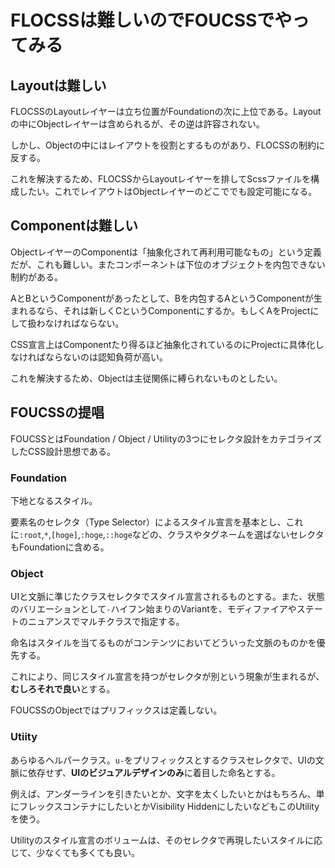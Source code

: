 # FLOCSSは難しいのでFOUCSSでやってみる

## Layoutは難しい

FLOCSSのLayoutレイヤーは立ち位置がFoundationの次に上位である。Layoutの中にObjectレイヤーは含められるが、その逆は許容されない。

しかし、Objectの中にはレイアウトを役割とするものがあり、FLOCSSの制約に反する。

これを解決するため、FLOCSSからLayoutレイヤーを排してScssファイルを構成したい。これでレイアウトはObjectレイヤーのどこででも設定可能になる。

## Componentは難しい

ObjectレイヤーのComponentは「抽象化されて再利用可能なもの」という定義だが、これも難しい。またコンポーネントは下位のオブジェクトを内包できない制約がある。

AとBというComponentがあったとして、Bを内包するAというComponentが生まれるなら、それは新しくCというComponentにするか。もしくAをProjectにして扱わなければならない。

CSS宣言上はComponentたり得るほど抽象化されているのにProjectに具体化しなければならないのは認知負荷が高い。

これを解決するため、Objectは主従関係に縛られないものとしたい。

## FOUCSSの提唱

FOUCSSとはFoundation / Object / Utilityの3つにセレクタ設計をカテゴライズしたCSS設計思想である。

### Foundation

下地となるスタイル。

要素名のセレクタ（Type Selector）によるスタイル宣言を基本とし、これに`:root`,`*`,`[hoge]`,`:hoge`,`::hoge`などの、クラスやタグネームを選ばないセレクタもFoundationに含める。

### Object

UIと文脈に準じたクラスセレクタでスタイル宣言されるものとする。また、状態のバリエーションとして`-`ハイフン始まりのVariantを、モディファイアやステートのニュアンスでマルチクラスで指定する。

命名はスタイルを当てるものがコンテンツにおいてどういった文脈のものかを優先する。

これにより、同じスタイル宣言を持つがセレクタが別という現象が生まれるが、**むしろそれで良い**とする。

FOUCSSのObjectではプリフィックスは定義しない。

### Utiity

あらゆるヘルパークラス。`u-`をプリフィックスとするクラスセレクタで、UIの文脈に依存せず、**UIのビジュアルデザインのみ**に着目した命名とする。

例えば、アンダーラインを引きたいとか、文字を太くしたいとかはもちろん、単にフレックスコンテナにしたいとかVisibility HiddenにしたいなどもこのUtilityを使う。

Utilityのスタイル宣言のボリュームは、そのセレクタで再現したいスタイルに応じて、少なくても多くても良い。
